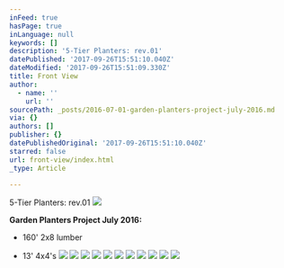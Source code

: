 ```yaml
---
inFeed: true
hasPage: true
inLanguage: null
keywords: []
description: '5-Tier Planters: rev.01'
datePublished: '2017-09-26T15:51:10.040Z'
dateModified: '2017-09-26T15:51:09.330Z'
title: Front View
author:
  - name: ''
    url: ''
sourcePath: _posts/2016-07-01-garden-planters-project-july-2016.md
via: {}
authors: []
publisher: {}
datePublishedOriginal: '2017-09-26T15:51:10.040Z'
starred: false
url: front-view/index.html
_type: Article

---
```

5-Tier Planters: rev.01
![](https://s3-us-west-2.amazonaws.com/the-grid-img/p/e873cca0edd02e915ebaf0e948edbef475abc01b.png)

**Garden Planters Project July 2016:**

* 160' 2x8 lumber

* 13' 4x4's
![](https://s3-us-west-2.amazonaws.com/the-grid-img/p/0af1b5593d88b3696bdae9dcf736c03d01002198.png)
![](https://the-grid-user-content.s3-us-west-2.amazonaws.com/d079104c-0026-4dad-af0c-b3dfc3838755.png)
![](https://s3-us-west-2.amazonaws.com/the-grid-img/p/369025f810ab0bc56b6ffca4ce9b32bdff5ff614.png)
![](https://s3-us-west-2.amazonaws.com/the-grid-img/p/51b55e9ee3185f9b00aaad377cfd38a1cb4beb7a.png)
![](https://the-grid-user-content.s3-us-west-2.amazonaws.com/6c581f9d-c882-45db-be41-47d20cf7c651.png)
![](https://the-grid-user-content.s3-us-west-2.amazonaws.com/0b056123-4fc6-4b03-a479-0db5c4bb3b3c.png)
![](https://s3-us-west-2.amazonaws.com/the-grid-img/p/dd48ee74832c6e3f7dad86764e458c6ce71bbaab.png)
![](https://s3-us-west-2.amazonaws.com/the-grid-img/p/97e3a2e30f445bd4f85348c93f360d9eb21be56a.png)
![](https://the-grid-user-content.s3-us-west-2.amazonaws.com/fc929e50-cc5d-4cc9-92ee-0e475366789f.png)
![](https://the-grid-user-content.s3-us-west-2.amazonaws.com/05c5ceec-fc36-4717-9bef-bc6269311895.png)
![](https://s3-us-west-2.amazonaws.com/the-grid-img/p/8542c5d8c12b3a7ebfe9c0474c4106c2418ffdff.png)